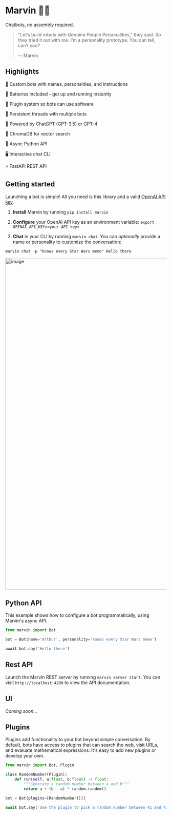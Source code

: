 #  Marvin 🤖💬

Chatbots, no assembly required.

> "Let’s build robots with Genuine People Personalities," they said. So they tried it out with me. I’m a personality prototype. You can tell, can’t you?
>
> -- Marvin

## Highlights

🤖 Custom bots with names, personalities, and instructions

🔋 Batteries included - get up and running instantly

🔌 Plugin system so bots can use software 

💬 Persistent threads with multiple bots

📡 Powered by ChatGPT (GPT-3.5) or GPT-4

🌈 ChromaDB for vector search

🐍 Async Python API

🖥️ Interactive chat CLI

⚡️ FastAPI REST API

## Getting started

Launching a bot is simple! All you need is this library and a valid [OpenAI API key](https://platform.openai.com/account/api-keys). 

1. **Install** Marvin by running `pip install marvin`

2. **Configure** your OpenAI API key as an environment variable: `export OPENAI_API_KEY=<your API key>`

3. **Chat** in your CLI by running `marvin chat`. You can *optionally* provide a name or personality to customize the conversation:

```shell
marvin chat -p "knows every Star Wars meme" Hello there
```
<img width="1034" alt="image" src="https://user-images.githubusercontent.com/153965/226232390-c98ffee3-c272-42fa-befb-70d94bebfda7.png">


## Python API

This example shows how to configure a bot programmatically, using Marvin's async API.

```python
from marvin import Bot

bot = Bot(name='Arthur', personality='knows every Star Wars meme')

await bot.say('Hello there')
```

## Rest API

Launch the Marvin REST server by running `marvin server start`. You can visit `http://localhost:4200` to view the API documentation.

## UI

*Coming soon...*
## Plugins

Plugins add functionality to your bot beyond simple conversation. By default, bots have access to plugins that can search the web, visit URLs, and evaluate mathematical expressions. It's easy to add new plugins or develop your own.

```python
from marvin import Bot, Plugin

class RandomNumber(Plugin):
    def run(self, a:float, b:float) -> float:
        """Generate a random number between a and b"""
        return a + (b - a) * random.random()

bot = Bot(plugins=[RandomNumber()])

await bot.say('Use the plugin to pick a random number between 41 and 43')
```
